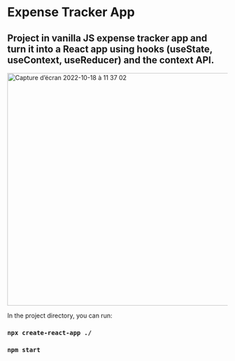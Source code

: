 # Expense Tracker App

## Project in vanilla JS expense tracker app and turn it into a React app using hooks (useState, useContext, useReducer) and the context API.

<img width="531" alt="Capture d’écran 2022-10-18 à 11 37 02" src="https://user-images.githubusercontent.com/100563372/196395593-34177db4-59ef-4b07-bf0c-13d660b54275.png">

In the project directory, you can run:

### `npx create-react-app ./`
### `npm start`
